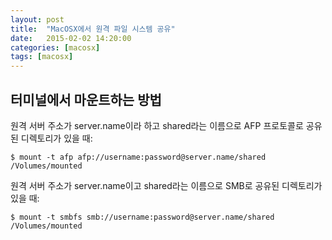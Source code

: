 ```yaml
---
layout: post
title:  "MacOSX에서 원격 파일 시스템 공유"
date:   2015-02-02 14:20:00
categories: [macosx]
tags: [macosx]
---
```


## 터미널에서 마운트하는 방법

원격 서버 주소가 server.name이라 하고 shared라는 이름으로 AFP 프로토콜로 공유된 디렉토리가 있을 때:

```
$ mount -t afp afp://username:password@server.name/shared /Volumes/mounted
```

원격 서버 주소가 server.name이고 shared라는 이름으로 SMB로 공유된 디렉토리가 있을 때:

```
$ mount -t smbfs smb://username:password@server.name/shared /Volumes/mounted
```
